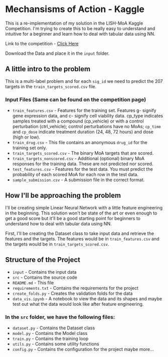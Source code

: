 # Mechansisms of Action - Kaggle

This is a re-implementation of my solution in the LISH-MoA Kaggle Competition. I'm trying to create this to be really easy to understand and intuitive for a beginner and learn how to deal with tabular data using NN.

Link to the competition - [Click Here](https://www.kaggle.com/competitions/lish-moa)

Download the Data and place it in the ```input``` folder.

## A little intro to the problem

This is a multi-label problem and for each ```sig_id``` we need to predict the 207 targets in the ```train_targets_scored.csv``` file.

### Input Files (Same can be found on the competition page)
- ```train_features.csv``` - Features for the training set. Features g- signify gene expression data, and c- signify cell viability data. cp_type indicates samples treated with a compound (cp_vehicle) or with a control perturbation (ctrl_vehicle); control perturbations have no MoAs; ```cp_time``` and ```cp_dose``` indicate treatment duration (24, 48, 72 hours) and dose (high or low).
- ```train_drug.csv``` - This file contains an anonymous ```drug_id``` for the training set only.
- ```train_targets_scored.csv``` - The binary MoA targets that are scored.
- ```train_targets_nonscored.csv``` - Additional (optional) binary MoA responses for the training data. These are not predicted nor scored.
- ```test_features.csv``` - Features for the test data. You must predict the probability of each scored MoA for each row in the test data.
- ```sample_submission.csv``` - A submission file in the correct format.

## How I'll be approaching the problem
I'll be creating simple Linear Neural Network with a little feature engineering in the beginning. This solution won't be state of the art or even enough to get a good score but it'll be a good starting point for beginners to understand how to deal with tabular data using NN.

First, I'll be creating the Dataset class to take input data and retrieve the features and the targets. The features would be in ```train_features.csv``` and the targets would be in ```train_targets_scored.csv```.

## Structure of the Project
- ```input``` - Contains the input data
- ```src``` - Contains the source code
- ```README.md``` - This file
- ```requirements.txt``` - Contains the requirements for the project
- ```create_folds.py``` - Creates the validation folds for the data
- ```data_vis.ipynb``` - A notebook to view the data and its shapes and maybe test out what the data would look like after feature engineering.

### In the ```src``` folder, we have the following files:
- ```dataset.py``` - Contains the Dataset class
- ```model.py``` - Contains the Model class
- ```train.py``` - Contains the training loop
- ```utils.py``` - Contains some utility functions
- ```config.py``` - Contains the configuration for the project
maybe more...